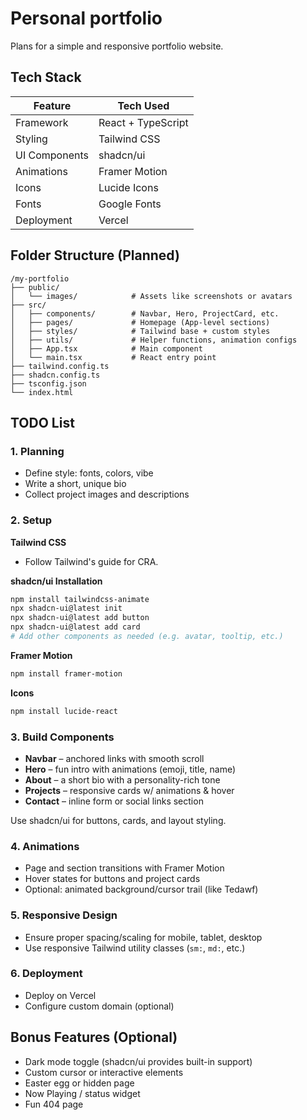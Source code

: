 # Personal portfolio

Plans for a simple and responsive portfolio website.


## Tech Stack

| Feature       | Tech Used          |
| ------------- | ------------------ |
| Framework     | React + TypeScript |
| Styling       | Tailwind CSS       |
| UI Components | shadcn/ui          |
| Animations    | Framer Motion      |
| Icons         | Lucide Icons       |
| Fonts         | Google Fonts       |
| Deployment    | Vercel             |


## Folder Structure (Planned)

```
/my-portfolio
├── public/
│   └── images/            # Assets like screenshots or avatars
├── src/
│   ├── components/        # Navbar, Hero, ProjectCard, etc.
│   ├── pages/             # Homepage (App-level sections)
│   ├── styles/            # Tailwind base + custom styles
│   ├── utils/             # Helper functions, animation configs
│   ├── App.tsx            # Main component
│   └── main.tsx           # React entry point
├── tailwind.config.ts
├── shadcn.config.ts
├── tsconfig.json
└── index.html
```

## TODO List

### 1. Planning

- Define style: fonts, colors, vibe
- Write a short, unique bio
- Collect project images and descriptions

### 2. Setup

**Tailwind CSS**

- Follow Tailwind's guide for CRA.

**shadcn/ui Installation**

```bash
npm install tailwindcss-animate
npx shadcn-ui@latest init
npx shadcn-ui@latest add button
npx shadcn-ui@latest add card
# Add other components as needed (e.g. avatar, tooltip, etc.)
```

**Framer Motion**

```bash
npm install framer-motion
```

**Icons**

```bash
npm install lucide-react
```

### 3. Build Components

- **Navbar** – anchored links with smooth scroll
- **Hero** – fun intro with animations (emoji, title, name)
- **About** – a short bio with a personality-rich tone
- **Projects** – responsive cards w/ animations & hover
- **Contact** – inline form or social links section

Use shadcn/ui for buttons, cards, and layout styling.

### 4. Animations

- Page and section transitions with Framer Motion
- Hover states for buttons and project cards
- Optional: animated background/cursor trail (like Tedawf)

### 5. Responsive Design

- Ensure proper spacing/scaling for mobile, tablet, desktop
- Use responsive Tailwind utility classes (`sm:`, `md:`, etc.)

### 6. Deployment

- Deploy on Vercel
- Configure custom domain (optional)


## Bonus Features (Optional)

- Dark mode toggle (shadcn/ui provides built-in support)
- Custom cursor or interactive elements
- Easter egg or hidden page
- Now Playing / status widget
- Fun 404 page
